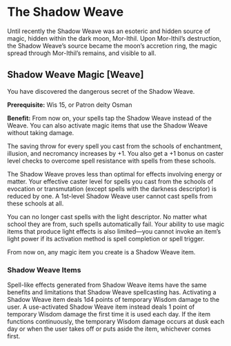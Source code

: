 # The Shadow Weave
Until recently the Shadow Weave was an esoteric and hidden source of magic, hidden within the dark moon, Mor-Ithil. Upon Mor-Ithil’s destruction, the Shadow Weave’s source became the moon’s accretion ring, the magic spread through Mor-Ithil’s remains, and visible to all.

## Shadow Weave Magic [Weave]
You have discovered the dangerous secret of the Shadow Weave.

**Prerequisite:** Wis 15, or Patron deity Osman

**Benefit:** From now on, your spells tap the Shadow Weave instead of the Weave. You can also activate magic items that use the Shadow Weave without taking damage.

The saving throw for every spell you cast from the schools of enchantment, illusion, and necromancy increases by +1. You also get a +1 bonus on caster level checks to overcome spell resistance with spells from these schools.

The Shadow Weave proves less than optimal for effects involving energy or matter. Your effective caster level for spells you cast from the schools of evocation or transmutation (except spells with the darkness descriptor) is reduced by one. A 1st-level Shadow Weave user cannot cast spells from these schools at all.

You can no longer cast spells with the light descriptor. No matter what school they are from, such spells automatically fail. Your ability to use magic items that produce light effects is also limited—you cannot invoke an item’s light power if its activation method is spell completion or spell trigger.

From now on, any magic item you create is a Shadow Weave item.

### Shadow Weave Items
Spell-like effects generated from Shadow Weave items have the same benefits and limitations that Shadow Weave spellcasting has. Activating a Shadow Weave item deals 1d4 points of temporary Wisdom damage to the user. A use-activated Shadow Weave item instead deals 1 point of temporary Wisdom damage the first time it is used each day. If the item functions continuously, the temporary Wisdom damage occurs at dusk each day or when the user takes off or puts aside the item, whichever comes first.


